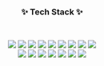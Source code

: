 <h3 align="center">✨ Tech Stack ✨</h3>

</br>

<p align="center"><img src="https://img.shields.io/badge/HTML5-E34F26?style=flat-square&logo=HTML5&logoColor=white" /> <img src="https://img.shields.io/badge/JS-F7DF1E?style=flat-square&logo=JavaScript&logoColor=white" /> <img src="https://img.shields.io/badge/CSS3-1572B6?style=flat-square&logo=CSS3&logoColor=white" /> <img src="https://img.shields.io/badge/Vue-4FC08D?style=flat-square&logo=Vue.js&logoColor=white" /> <img src="https://img.shields.io/badge/Nuxt.js-00C58E?style=flat-square&logo=Nuxt.js&logoColor=white" /> <img src="https://img.shields.io/badge/Vuetify-1867C0?style=flat-square&logo=Vuetify&logoColor=white" /> <img src="https://img.shields.io/badge/React-61DAFB?style=flat-square&logo=React&logoColor=white" /> <img src="https://img.shields.io/badge/Redux-764ABC?style=flat-square&logo=Redux&logoColor=white" /> <img src="https://img.shields.io/badge/Next-000000?style=flat-square&logo=Next.js&logoColor=white" /> </br> <img src="https://img.shields.io/badge/Node.js-339933?style=flat-square&logo=Node.js&logoColor=white" /> <img src="https://img.shields.io/badge/MongoDB-47A248?style=flat-square&logo=MongoDB&logoColor=white" /> <img src="https://img.shields.io/badge/Sass-CC6699?style=flat-square&logo=Sass&logoColor=white" /> <img src="https://img.shields.io/badge/Babel-F9DC3E?style=flat-square&logo=Babel&logoColor=white" /> <img src="https://img.shields.io/badge/Webpack-8DD6F9?style=flat-square&logo=Webpack&logoColor=white" /> <img src="https://img.shields.io/badge/TypeScript-3178C6?style=flat-square&logo=TypeScript&logoColor=white" /> <img src="https://img.shields.io/badge/GraphQL-E434AA?style=flat-square&logo=GraphQL&logoColor=white" /></p>


